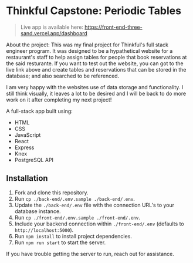 # Thinkful Capstone: Periodic Tables

> Live app is available here:  https://front-end-three-sand.vercel.app/dashboard

About the project:
This was my final project for Thinkful's full stack engineer program. It was designed to be a hypathetical website for a restaurant's staff to help assign tables for people that book reservations at the said resturante. If you want to test out the website, you can got to the live link above and create tables and reservations that can be stored in the database; and also searched to be referenced.

I am very happy with the websites use of data storage and functionality. I still think visually, it leaves a lot to be desired and I will be back to do more work on it after completing my next project!

A full-stack app built using:
- HTML
- CSS
- JavaScript
- React
- Express
- Knex
- PostgreSQL API


## Installation

1. Fork and clone this repository.
1. Run `cp ./back-end/.env.sample ./back-end/.env`.
1. Update the `./back-end/.env` file with the connection URL's to your database instance.
1. Run `cp ./front-end/.env.sample ./front-end/.env`.
1. Include your backend connection within `./front-end/.env` (defaults to `http://localhost:5000`).
1. Run `npm install` to install project dependencies.
1. Run `npm run start` to start the server.

If you have trouble getting the server to run, reach out for assistance.

